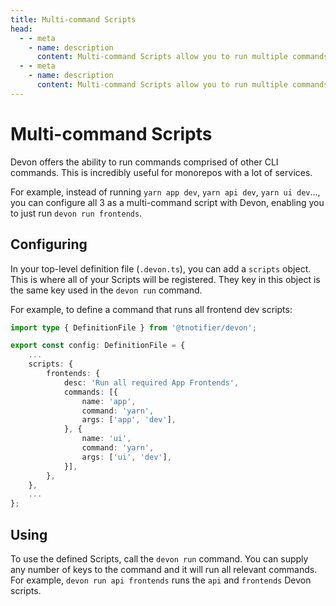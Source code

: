 ```yaml
---
title: Multi-command Scripts
head:
  - - meta
    - name: description
      content: Multi-command Scripts allow you to run multiple commands at a time
  - - meta
    - name: description
      content: Multi-command Scripts allow you to run multiple commands at a time
---
```


# Multi-command Scripts

Devon offers the ability to run commands comprised of other CLI commands. This is incredibly useful for monorepos with a lot of services.

For example, instead of running `yarn app dev`, `yarn api dev`, `yarn ui dev`..., you can configure all 3 as a multi-command script with Devon, enabling you to just run `devon run frontends`.

## Configuring

In your top-level definition file (`.devon.ts`), you can add a `scripts` object. This is where all of your Scripts will be registered. They key in this object is the same key used in the `devon run` command.

For example, to define a command that runs all frontend dev scripts:

```typescript
import type { DefinitionFile } from '@tnotifier/devon';

export const config: DefinitionFile = {
    ...
    scripts: {
        frontends: {
            desc: 'Run all required App Frontends',
            commands: [{
                name: 'app',
                command: 'yarn',
                args: ['app', 'dev'],
            }, {
                name: 'ui',
                command: 'yarn',
                args: ['ui', 'dev'],
            }],
        },
    },
    ...
};
```

## Using

To use the defined Scripts, call the `devon run` command. You can supply any number of keys to the command and it will run all relevant commands. For example, `devon run api frontends` runs the `api` and `frontends` Devon scripts.
